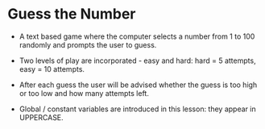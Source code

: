 # Guess the Number

* A text based game where the computer selects a number from 1 to 100 randomly and prompts the user to guess.

* Two levels of play are incorporated - easy and hard: hard = 5 attempts, easy = 10 attempts.

* After each guess the user will be advised whether the guess is too high or too low and how many attempts left.

* Global / constant variables are introduced in this lesson: they appear in UPPERCASE.
